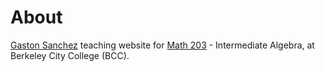 # About

[Gaston Sanchez](http://gastonsanchez.com) teaching website for 
[Math 203](http://gastonsanchez.com/math203) - Intermediate Algebra, 
at Berkeley City College (BCC).